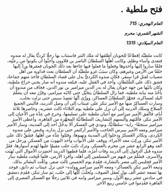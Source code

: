<h1 dir="rtl">فتح ملطية .</h1>

<h5 dir="rtl">العام الهجري:  715

الشهر القمري: محرم

العام الميلادي: 1315</h5>

<p dir="rtl">كانت ملطيَّة إقطاعًا للجوبان أطلقها له ملك التتر فاستناب بها رجلًا كرديًّا يقال له مندوه فتعدى وأساء وظلم، وكاتب أهلُها السلطانَ الناصر بن قلاوون وأحبُّوا أن يكونوا من رعيَّتِه، فلمَّا ساروا إليها وأخذوها وفعلوا ما فعلوا فيها جاءها بعد ذلك الجوبان فعمَرها وردَّ إليها خلقًا من الأرمن وغيرِهم، وكان سبَبُ غزو ملطيَّة أن السلطان بعث فداوية من أهل مصياب لقتلِ قرا سنقر، فكان مندوه الكرديُّ يدل على قصاد السلطانِ فأخذ منهم جماعةً، فشق ذلك على السُّلطانِ، وأخذ في العَمَلِ عليه، فبلغه مندوه أنه صار يجني خراجَ ملطية، وكان نائبُها من جهة جوبان يقال له بدر الدين ميزامير بن نور الدين، فخاف من مندوه أن يأخُذَ منه نيابة ملطية، فما زال السلطانُ يتحَيَّل حتى كاتَبَه ميزامير، وقرَّرَ معه أن يسَلِّمَ البلد لعساكره، فجهَّزَ السلطانُ العساكر، وورَّى أنَّها تقصِدُ سيس حتى نزلت بحلب، وسارت العساكِرُ منها مع الأمير تنكز على عينتاب إلى أن وصل الدرنبد، فألبس الجميعَ السلاحَ وسلك الدرنبد إلى أن نزل على ملطية يوم الثلاثاء ثالث عشريه، وحاصرها ثلاثةَ أيام، فاتَّفق الأمير ميزامير مع أعيان ملطية على تسليمها، وخرج في عِدَّة من الأعيان إلى الأمير تنكز، فأمَّنَهم وألبسهم التشاريفَ السلطانيَّةَ المجهَّزة من القاهرة، وأعطى الأميرَ ميزامير سنجقًا- راية- سلطانيًّا، ونودي في العسكر ألا يدخُلَ أحد إلى المدينة، وسار الأمير ميزامير ومعه الأمير بيبرس الحاجب والأمير أركتمر حتى نزل بداره، وقبض على مندوه الكردي، وتكاثر العَسكرُ ودخلوا إلى المدينة ونهبوها، وقتَلوا عِدَّة من أهلها، فشَقَّ ذلك على الأمير تنكز، وركِبَ معه الأمراء، ووقف على الأبواب وأخذ النهوبَ مِن العسكر، ورحل من الغد وهو الرابع عشر من محرم بالعسكر، وترك نائِبَ حلب مقيمًا عليها لهدم أسوارها، ففَرَّ مندوه قبل الدخول إلى الدربند وفات أمرُه، فلما قطعوا الدربند أُحضِرَت الأموال التي نُهِبَت والأسرى، فسُلِّمَ من فيهم من المسلمين إلى أهله، وأُفرِدَ الأرمن، فلما فُتِحَت ملطية سار الأمير قجليس إلى مصر بالبشارة، فقَدِمَ يوم الخميس ثالث صفر، ودُقَّت البشائر بذلك، وتبعه الأمير تنكز بالعساكر- ومعه الأمير ميزامير وولده- حتى نزل عينتاب ثم دابق، فوجد بها تسعة عشر ألف نولٍ تُعمَل الصوف، وتُجلَبُ كُلُّها إلى حلب، ثم سار تنكز، فقَدِمَ دمشق في سادس عشر ربيع الأول، وسير ميزامير وابنه في ثلاثين رجلًا مع العسكر المصري إلى القاهرة فقَدِموا في خامس ربيع الآخر.</p></br>
